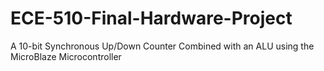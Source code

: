 # ECE-510-Final-Hardware-Project
A 10-bit Synchronous Up/Down Counter Combined with an ALU using the MicroBlaze Microcontroller

